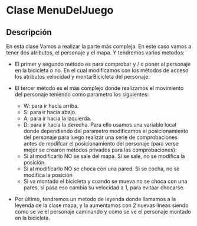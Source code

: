 # Clase MenuDelJuego

## Descripción

En esta clase Vamos a realizar la parte más compleja. En este caso vamos a tener dos atributos, el personaje y el mapa. Y tendremos varios metodos:

- El primer y segundo método es para comprobar y / o poner al personaje en la bicicleta o no. En el cual modificamos con los métodos de acceso los atributos velocidad y montarBicicleta del personaje.

- El tercer método es el más complejo donde realizamos el movimiento del personaje teniendo como parametro los siguientes: 
    - W: para ir hacia arriba. 
    - S: para ir hacia abajo. 
    - A: para ir hacia la izquierda. 
    - D: para ir hacia la derecha.
Para ello usamos una variable local donde dependiendo del parametro modificamos el posicionamiento del personaje para luego realizar una serie de comprobaciones antes de modifcar el posicionamiento del personaje (para verse mejor se crearon métodos privados para las comprobaciones): 
    - Si al modificarlo NO se sale del mapa. Si se sale, no se modifica la posición. 
    - Si al modificarlo NO se choca con una pared. Si se cocha, no se modifica la posición 
    - Si va montado el bicicleta y cuando se mueva no se choca con una pares, si pasa eso cambia su velocidad a 1, para evitaar chocarse.

- Por último, tendremos un metodo de leyenda donde llamamos a la leyenda de la clase mapa, y la aumentamos con 2 nuevas lineas siendo como se ve el personaje caminando y como se ve el personaje montado en la bicicleta.
